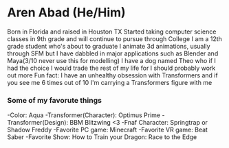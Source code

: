 # Aren Abad (He/Him)
Born in Florida and raised in Houston TX
Started taking computer science classes in 9th grade and will continue to pursue through College
I am a 12th grade student who's about to graduate
I animate 3d animations, usually through SFM but I have dabbled in major applications such as Blender and Maya(3/10 never use this for modelling)
I have a dog named Theo who if I had the choice I would trade the rest of my life for
I should probably work out more
Fun fact: I have an unhealthy obsession with Transformers and if you see me 6 times out of 10 I'm carrying a Transformers figure with me

### Some of my favorute things
  -Color: Aqua
  -Transformer(Character): Optimus Prime
  -Transformer(Design): BBM Blitzwing <3
  -Fnaf Character: Springtrap or Shadow Freddy
  -Favorite PC game: Minecraft
  -Favorite VR game: Beat Saber
  -Favorite Show: How to Train your Dragon: Race to the Edge

